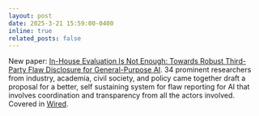 ```yaml
---
layout: post
date: 2025-3-21 15:59:00-0400
inline: true
related_posts: false
---
```


New paper: [In-House Evaluation Is Not Enough: Towards Robust Third-Party Flaw Disclosure for General-Purpose AI](https://arxiv.org/abs/2503.16861). 34 prominent researchers from industry, academia, civil society, and policy came together draft a proposal for a better, self sustaining system for flaw reporting for AI that involves coordination and transparency from all the actors involved. Covered in [Wired](https://www.wired.com/story/ai-researchers-new-system-report-bugs/).
